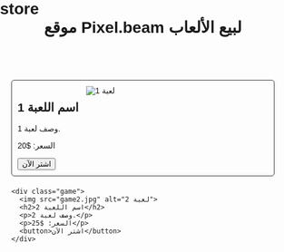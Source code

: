 # store
<!DOCTYPE html>
<html>
<head>
  <title>موقع Pixel.beam لبيع الألعاب</title>
  <style>
    body {
      font-family: Arial, sans-serif;
      margin: 0;
      padding: 0;
    }
    
    header {
      background-color: #333;
      color: #fff;
      padding: 20px;
      text-align: center;
    }
    
    h1 {
      margin: 0;
    }
    
    main {
      padding: 20px;
    }
    
    .game {
      border: 1px solid #333;
      border-radius: 5px;
      margin-bottom: 20px;
      padding: 10px;
    }
    
    .game img {
      display: block;
      margin: 0 auto;
      max-width: 200px;
    }
    
    .game h2 {
      margin-top: 10px;
    }
    
    .game p {
      margin-top: 0;
    }
  </style>
</head>
<body>
  <header>
    <h1>موقع Pixel.beam لبيع الألعاب</h1>
  </header>
  
  <main>
    <div class="game">
      <img src="game1.jpg" alt="لعبة 1">
      <h2>اسم اللعبة 1</h2>
      <p>وصف لعبة 1.</p>
      <p>السعر: $20</p>
      <button>اشتر الآن</button>
    </div>
    
    <div class="game">
      <img src="game2.jpg" alt="لعبة 2">
      <h2>اسم اللعبة 2</h2>
      <p>وصف لعبة 2.</p>
      <p>السعر: $25</p>
      <button>اشتر الآن</button>
    </div>
  </main>
</body>
</html>
